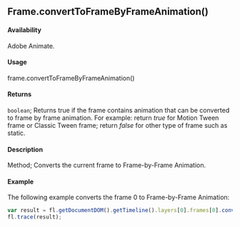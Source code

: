 ## Frame.convertToFrameByFrameAnimation()

#### Availability

Adobe Animate.

#### Usage

frame.convertToFrameByFrameAnimation()

#### Returns

`boolean`; Returns true if the frame contains animation that can be converted to frame by frame animation. For example: return *true* for Motion Tween frame or Classic Tween frame; return *false* for other type of frame such as static.

#### Description

Method; Converts the current frame to Frame-by-Frame Animation.

#### Example

The following example converts the frame 0 to Frame-by-Frame Animation:

```javascript
var result = fl.getDocumentDOM().getTimeline().layers[0].frames[0].convertToFrameByFrameAnimation(); 
fl.trace(result);
```
